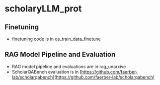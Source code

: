 # scholaryLLM_prot


## Finetuning
- finetuning code is in os_train_data_finetune

## RAG Model Pipeline and Evaluation
- RAG model pipeline and evaluations are in rag_unarxive
- ScholarQABench evaluation is in [https://github.com/faerber-lab/scholarqabench](https://github.com/faerber-lab/scholarqabench)
